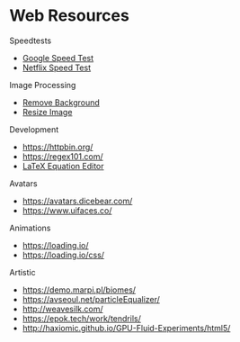 # Web Resources

Speedtests
* [Google Speed Test](https://fiber.google.com/speedtest/)
* [Netflix Speed Test](https://fast.com/)

Image Processing
* [Remove Background](https://www.remove.bg/)
* [Resize Image](https://resizeimage.net/)

Development
* https://httpbin.org/
* https://regex101.com/
* [LaTeX Equation Editor](https://editor.codecogs.com/)

Avatars
* https://avatars.dicebear.com/
* https://www.uifaces.co/

Animations
* https://loading.io/
* https://loading.io/css/

Artistic
* https://demo.marpi.pl/biomes/
* https://avseoul.net/particleEqualizer/
* http://weavesilk.com/
* https://epok.tech/work/tendrils/
* http://haxiomic.github.io/GPU-Fluid-Experiments/html5/
